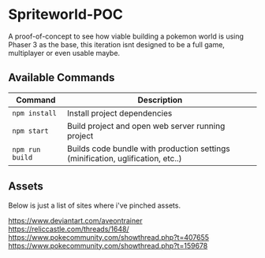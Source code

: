# Spriteworld-POC

A proof-of-concept to see how viable building a pokemon world is using Phaser 3 as the base, this iteration isnt designed to be a full game, multiplayer or even usable maybe.

## Available Commands

| Command | Description |
|---------|-------------|
| `npm install` | Install project dependencies |
| `npm start` | Build project and open web server running project |
| `npm run build` | Builds code bundle with production settings (minification, uglification, etc..) |

## Assets
Below is just a list of sites where i've pinched assets.

https://www.deviantart.com/aveontrainer
https://reliccastle.com/threads/1648/
https://www.pokecommunity.com/showthread.php?t=407655
https://www.pokecommunity.com/showthread.php?t=159678
